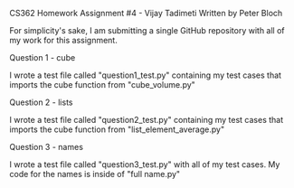 CS362 Homework Assignment #4 - Vijay Tadimeti
Written by Peter Bloch

For simplicity's sake, I am submitting a single GitHub repository with all of my work for this assignment.

Question 1 - cube

I wrote a test file called "question1_test.py" containing my test cases that imports the cube function from "cube_volume.py"

Question 2 - lists

I wrote a test file called "question2_test.py" containing my test cases that imports the cube function from "list_element_average.py"

Question 3 - names

I wrote a test file called "question3_test.py" with all of my test cases. My code for the names is inside of "full name.py"
